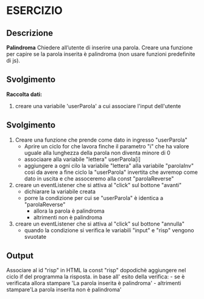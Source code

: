 # ESERCIZIO

## Descrizione
**Palindroma**
Chiedere all’utente di inserire una parola. Creare una funzione per capire se la parola inserita è palindroma (non usare funzioni predefinite di js).

## Svolgimento
**Raccolta dati:**
1. creare una variabile 'userParola' a cui associare l'input dell'utente 

## Svolgimento

1. Creare una funzione che prende come dato in ingresso "userParola"
    - Aprire un ciclo for che lavora finche il parametro "i" che ha valore uguale alla lunghezza della parola non diventa minore di 0
    - associaare alla variabile "lettera" userParola[i]
    - aggiungere a ogni cilo la variabile "lettera" alla variabile "parolaInv"
    così da avere a fine ciclo la "userParola" invertita che avremop come dato in uscita e che assoceremo alla const "parolaReverse"
2. creare un eventListener che si attiva al "click" sul bottone "avanti"
    - dichiarare la variabile creata
    - porre la condizione per cui se "userParola" è identica a "parolaReverse"
        - allora la parola è palindroma
        - altrimenti non è palindroma
3. creare un eventListener che si attiva al "click" sul bottone "annulla"
    - quando la condizione si verifica le variabili "input" e "risp" vengono svuotate

## Output
Associare al id "risp" in HTML la const "risp" dopodichè aggiungere nel ciclo if del programma la risposta. in base all' esito della verifica:
    - se è verificata allora stampare 'La parola inserita è palindroma'
    - altrimenti stampare'La parola inserita non è palindroma'